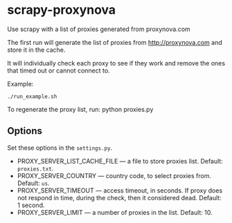 scrapy-proxynova
================

Use scrapy with a list of proxies generated from proxynova.com

The first run will generate the list of proxies from <http://proxynova.com> and store it in the cache.

It will individually check each proxy to see if they work and remove the ones that timed out or cannot connect to.

Example:

    ./run_example.sh

To regenerate the proxy list, run: python proxies.py

Options
-------

Set these options in the `settings.py`.

* PROXY_SERVER_LIST_CACHE_FILE — a file to store proxies list. Default: `proxies.txt`.
* PROXY_SERVER_COUNTRY — country code, to select proxies from. Default: `us`.
* PROXY_SERVER_TIMEOUT — access timeout, in seconds. If proxy does not respond in time,
  during the check, then it considered dead. Default: 1 second.
* PROXY_SERVER_LIMIT — a number of proxies in the list. Default: 10.

